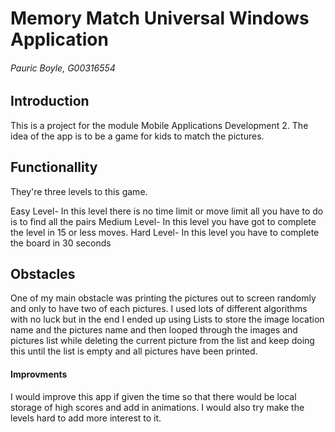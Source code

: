 # Memory Match Universal Windows Application
###### Pauric Boyle, G00316554

## Introduction
This is a project for the module Mobile Applications Development 2. The idea of the app is to be a game for kids to match the pictures.

## Functionallity
They're three levels to this game. 

Easy Level- In this level there is no time limit or move limit all you have to do is to find all the pairs
Medium Level- In this level you have got to complete the level in 15 or less moves. 
Hard Level- In this level you have to complete the board in 30 seconds 

## Obstacles 
One of my main obstacle was printing the pictures out to screen randomly and only to have two of each pictures. I used lots of different 
algorithms with no luck but in the end I ended up using Lists to store the image location name and the pictures name and then looped through 
the images and pictures list while deleting the current picture from the list and keep doing this until the list is empty and all pictures
have been printed.

#### Improvments
I would improve this app if given the time so that there would be local storage of high scores and add in animations. I would also try make the
levels hard to add more interest to it. 

